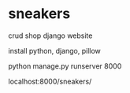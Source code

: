 # sneakers
 crud shop django website

install python, django, pillow

python manage.py runserver 8000

localhost:8000/sneakers/
